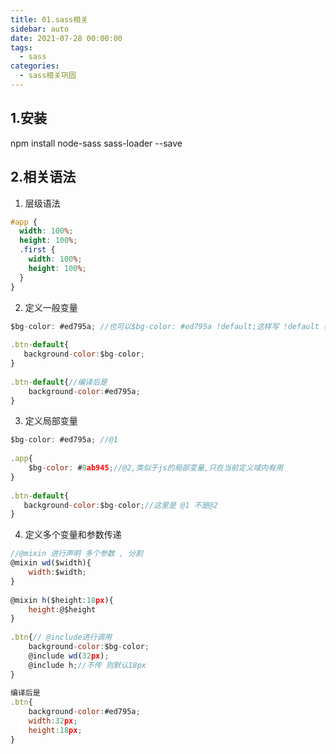 ```yaml
---
title: 01.sass相关
sidebar: auto
date: 2021-07-28 00:00:00
tags:
  - sass
categories:
  - sass相关巩固
---
```


<!-- more -->

## 1.安装

npm install node-sass sass-loader --save

## 2.相关语法

1. 层级语法

```scss
#app {
  width: 100%;
  height: 100%;
  .first {
    width: 100%;
    height: 100%;
  }
}
```

2. 定义一般变量
```js
$bg-color: #ed795a; //也可以$bg-color: #ed795a !default;这样写 !default 表示是默认值
 
.btn-default{
   background-color:$bg-color;
}
 
.btn-default{//编译后是
    background-color:#ed795a;
}

```

3. 定义局部变量
```js
$bg-color: #ed795a; //@1
 
.app{
	$bg-color: #8ab945;//@2,类似于js的局部变量,只在当前定义域内有用 
}
 
.btn-default{
   background-color:$bg-color;//这里是 @1 不是@2
}

```

4. 定义多个变量和参数传递
```js
//@mixin 进行声明 多个参数 , 分割
@mixin wd($width){
	width:$width;
}
 
@mixin h($height:18px){
	height:@$height
}
 
.btn{// @include进行调用
    background-color:$bg-color;
    @include wd(32px);
    @include h;//不传 则默认18px
}
 
编译后是
.btn{
    background-color:#ed795a;
    width:32px;
    height:18px; 
}

```
